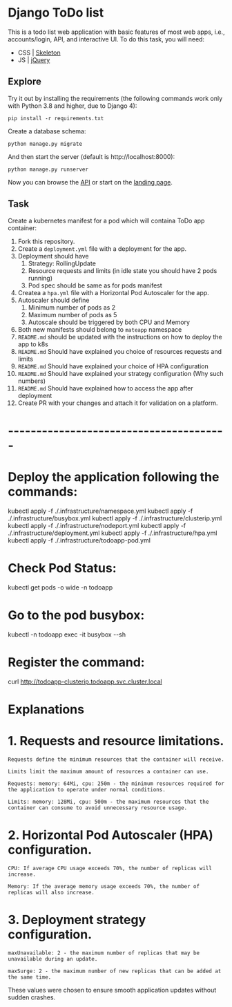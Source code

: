 # Django ToDo list

This is a todo list web application with basic features of most web apps, i.e., accounts/login, API, and interactive UI. To do this task, you will need:

- CSS | [Skeleton](http://getskeleton.com/)
- JS  | [jQuery](https://jquery.com/)

## Explore

Try it out by installing the requirements (the following commands work only with Python 3.8 and higher, due to Django 4):

```
pip install -r requirements.txt
```

Create a database schema:

```
python manage.py migrate
```

And then start the server (default is http://localhost:8000):

```
python manage.py runserver
```

Now you can browse the [API](http://localhost:8000/api/) or start on the [landing page](http://localhost:8000/).

## Task

Create a kubernetes manifest for a pod which will containa ToDo app container:

1. Fork this repository.
1. Create a `deployment.yml` file with a deployment for the app.
1. Deployment should have
    1. Strategy: RollingUpdate
    1. Resource requests and limits (in idle state you should have 2 pods running)
    1. Pod spec should be same as for pods manifest
1. Createa a `hpa.yml` file with a Horizontal Pod Autoscaler for the app.
1. Autoscaler should define
    1. Minimum number of pods as 2
    2. Maximum number of pods as 5
    3. Autoscale should be triggered by both CPU and Memory
1. Both new manifests should belong to `mateapp` namespace
1. `README.md` should be updated with the instructions on how to deploy the app to k8s
1. `README.md` Should have explained you choice of resources requests and limits
1. `README.md` Should have explained your choice of HPA configuration
1. `README.md` Should have explained your strategy configuration (Why such numbers)
1. `README.md` Should have explained how to access the app after deployment
1. Create PR with your changes and attach it for validation on a platform.


# ---------------------------------------

# Deploy the application following the commands:

kubectl apply -f ./.infrastructure/namespace.yml
kubectl apply -f ./.infrastructure/busybox.yml
kubectl apply -f ./.infrastructure/clusterip.yml
kubectl apply -f ./.infrastructure/nodeport.yml
kubectl apply -f ./.infrastructure/deployment.yml
kubectl apply -f ./.infrastructure/hpa.yml
kubectl apply -f ./.infrastructure/todoapp-pod.yml

# Check Pod Status:

kubectl get pods -o wide -n todoapp


# Go to the pod busybox:

kubectl -n todoapp exec -it busybox --sh

# Register the command:

curl http://todoapp-clusterip.todoapp.svc.cluster.local

# Explanations
# 1. Requests and resource limitations.
    Requests define the minimum resources that the container will receive.

    Limits limit the maximum amount of resources a container can use.

    Requests: memory: 64Mi, cpu: 250m - the minimum resources required for the application to operate under normal conditions.

    Limits: memory: 128Mi, cpu: 500m - the maximum resources that the container can consume to avoid unnecessary resource usage.

# 2. Horizontal Pod Autoscaler (HPA) configuration.
    CPU: If average CPU usage exceeds 70%, the number of replicas will increase.

    Memory: If the average memory usage exceeds 70%, the number of replicas will also increase.

# 3. Deployment strategy configuration.
    maxUnavailable: 2 - the maximum number of replicas that may be unavailable during an update.

    maxSurge: 2 - the maximum number of new replicas that can be added at the same time.

These values ​​were chosen to ensure smooth application updates without sudden crashes.
